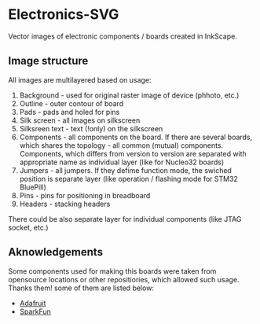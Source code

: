 # Electronics-SVG
Vector images of electronic components / boards created in InkScape.

## Image structure
All images are multilayered based on usage:
1. Background - used for original raster image of device (phhoto, etc.)
2. Outline - outer contour of board
3. Pads - pads and holed for pins
4. Silk screen - all images on silkscreen
5. Silksreen text - text (!only) on the silkscreen
6. Components - all components on the board. If there are several boards, which shares the topology - all common (mutual) components. Components, which differs from version to version are separated with appropriate name as individual layer (like for Nucleo32 boards)
7. Jumpers - all jumpers. If they defime function mode, the swiched position is separate layer (like operation / flashing mode for STM32 BluePill)
8. Pins - pins for positioning in breadboard
9. Headers - stacking headers

There could be also separate layer for individual components (like JTAG socket, etc.)

## Aknowledgements
Some components used for making this boards were taken from opensource locations or other repositiories, which allowed such usage. Thanks them! some of them are listed below:
- [Adafruit](https://github.com/adafruit)
- [SparkFun](https://github.com/sparkfun)

